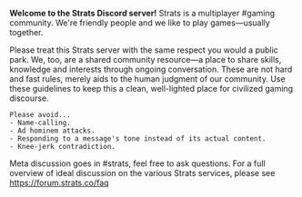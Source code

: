 **Welcome to the Strats Discord server!**
Strats is a multiplayer #gaming community. We're friendly people and we like to play games—usually together.

Please treat this Strats server with the same respect you would a public park. We, too, are a shared community resource—a place to share skills, knowledge and interests through ongoing conversation. These are not hard and fast rules, merely aids to the human judgment of our community. Use these guidelines to keep this a clean, well-lighted place for civilized gaming discourse.

```
Please avoid...
- Name-calling.
- Ad hominem attacks.
- Responding to a message's tone instead of its actual content.
- Knee-jerk contradiction.
```

Meta discussion goes in #strats, feel free to ask questions. For a full overview of ideal discussion on the various Strats services, please see https://forum.strats.co/faq
